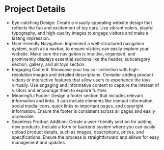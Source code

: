 # Project Details
* Eye-catching Design: Create a visually appealing website design that reflects the fun and excitement of toy cars. Use vibrant colors, playful typography, and high-quality images to engage visitors and make a lasting impression.
* User-Friendly Navigation: Implement a well-structured navigation system, such as a navbar, to ensure visitors can easily explore your website. Make sure the navigation is intuitive, organized, and prominently displays essential sections like the header, subcategory section, gallery, and all toys section.
* Engaging Content: Showcase your toy car collection with high-resolution images and detailed descriptions. Consider adding product videos or interactive features that allow users to experience the toys virtually. Use engaging and informative content to capture the interest of visitors and encourage them to explore further.
* Meaningful Footer: Design a footer section that includes relevant information and links. It can include elements like contact information, social media icons, quick links to important pages, and copyright information. Ensure the footer is consistent across all pages and easily accessible.
* Seamless Product Addition: Create a user-friendly section for adding new products. Include a form or backend system where you can easily upload product details, such as images, descriptions, prices, and specifications. Ensure the process is straightforward and allows for easy management and updates.

